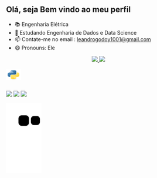 ## Olá, seja Bem vindo ao meu perfil


- 📚 Engenharia Elétrica
- 🌱 Estudando Engenharia de Dados e Data Science
- 📫 Contate-me no email : leandrogodoy1001@gmail.com
- 😄 Pronouns: Ele

<div align="center">
  <a href="https://github.com/LeandroGodoy1001">
  <img height="100em" src="https://github-readme-stats.vercel.app/api?username=LeandroGodoy1001&show_icons=true&theme=dracula&include_all_commits=true&count_private=true%22/%3E">
    <img height="100em" src="https://github-readme-stats.vercel.app/api/top-langs/?username=Duduelc7&layout=compact&langs_count=7&theme=dracula"/>
</div>

</div>
<div style="display: inline_block"><br>
  <img align="center" alt="Dudu-Python" height="30" width="40" src="https://raw.githubusercontent.com/devicons/devicon/master/icons/python/python-original.svg">
</div>


##

<div> 

  <a href="https://www.instagram.com/leandrogodoy42/" target="_blank"><img src="https://img.shields.io/badge/-Instagram-%23E4405F?style=for-the-badge&logo=instagram&logoColor=white" target="_blank"></a> 
  <a href = "mailto:leandrogodoy1001@gmail.com"><img src="https://img.shields.io/badge/-Gmail-%23333?style=for-the-badge&logo=gmail&logoColor=white" target="_blank"></a>
  <a href="https://www.linkedin.com/in/leandro-godoy/" target="_blank"><img src="https://img.shields.io/badge/-LinkedIn-%230077B5?style=for-the-badge&logo=linkedin&logoColor=white" target="_blank"></a> 

  ![Snake animation](https://github.com/LeandroGodoy1001/LeandroGodoy1001/blob/output/github-contribution-grid-snake.svg)
</div>
